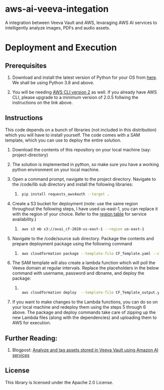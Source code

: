 # aws-ai-veeva-integation
A integration between Veeva Vault and AWS, levaraging AWS AI services to intelligently analyze images, PDFs and audio assets.
# Deployment and Execution

## Prerequisites

1. Download and install the latest version of Python for your OS from [here](https://www.python.org/downloads/). We shall be using Python 3.8 and above.

2. You will be needing [AWS CLI version 2](https://docs.aws.amazon.com/cli/latest/userguide/cli-chap-install.html) as well. If you already have AWS CLI, please upgrade to a minimum version of 2.0.5 follwing the instructions on the link above.

## Instructions

This code depends on a bunch of libraries (not included in this distribution) which you will have to install yourself.  The code comes with a SAM template, which you can use to deploy the entire solution.

1. Download the contents of this repository on your local machine (say: project-directory)
2. The solution is implemented in python, so make sure you have a working python environment on your local machine.
3. Open a command prompt, navigate to the project directory. Navigate to the /code/lib sub directory and install the following libraries: 
    1. ```bash
        pip install requests_aws4auth --target .
        ```

4. Create a S3 bucket for deployment (note: use the same region throughout the following steps, I have used us-east-1, you can replace it with the region of your choice. Refer to the [region table](https://aws.amazon.com/about-aws/global-infrastructure/regional-product-services/) for service availability.)
    1. ```bash
        aws s3 mb s3://avai_cf-2020-us-east-1 --region us-east-1
        ```

5. Navigate to the /code/source sub directory. Package the contents and prepare deployment package using the following command
    1. ```bash
        aws cloudformation package --template-file CF_Template.yaml --output-template-file CF_Template_output.yaml --s3-bucket avai_cf-2020-us-east-1 --region us-east-1
        ```
6. The SAM template will also create a lambda function which will poll the Veeva domain at regular intervals. Replace the placeholders in the below command with username, password and dbname, and deploy the package:
    1. ```bash 

        aws cloudformation deploy  --template-file CF_Template_output.yaml --capabilities CAPABILITY_IAM  --region us-east-1 --parameter-overrides VeevaDomainNameParameter=demodomainname VeevaDomainUserNameParameter=username VeevaDomainPasswordParameter=password --stack-name AVAI_demo
        ```
7. If you want to make changes to the Lambda functions, you can do so on your local machine and redeploy them using the steps 5 through 6 above. The package and deploy commands take care of zipping up the new Lambda files (along with the dependencies) and uploading them to AWS for execution.

## Further Reading:
1. Blogpost: [Analyze and tag assets stored in Veeva Vault using Amazon AI services](http://aws.amazon.com/)

## License

This library is licensed under the Apache 2.0 License. 
